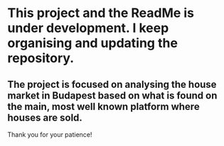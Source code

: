 # This project and the ReadMe is under development. I keep organising and updating the repository.

## The project is focused on analysing the house market in Budapest based on what is found on the main, most well known platform where houses are sold.

Thank you for your patience!